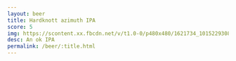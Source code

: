 ```yaml
---
layout: beer
title: Hardknott azimuth IPA
score: 5
img: https://scontent.xx.fbcdn.net/v/t1.0-0/p480x480/1621734_10152293086743745_608289512_n.jpg?oh=777bb61ad9d50b06664a3fb2aa0f4068&oe=58BF96D1
desc: An ok IPA
permalink: /beer/:title.html
---
```

